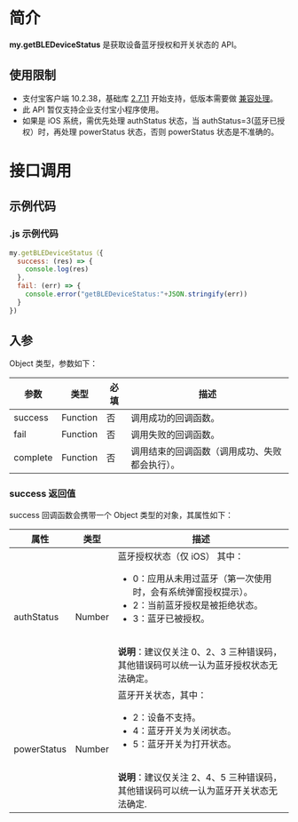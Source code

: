# 简介
**my.getBLEDeviceStatus** 是获取设备蓝牙授权和开关状态的 API。

## 使用限制

- 支付宝客户端 10.2.38，基础库 [2.7.11](https://opendocs.alipay.com/mini/framework/lib-upgrade-v2) 开始支持，低版本需要做 [兼容处理](https://docs.alipay.com/mini/framework/compatibility)。
- 此 API 暂仅支持企业支付宝小程序使用。
- 如果是 iOS 系统，需优先处理 authStatus 状态，当 authStatus=3(蓝牙已授权）时，再处理 powerStatus 状态，否则 powerStatus 状态是不准确的。

# 接口调用

## 示例代码

### .js 示例代码
```javascript
my.getBLEDeviceStatus（{
  success: (res) => {
    console.log(res)
  },
  fail: (err) => {
    console.error("getBLEDeviceStatus:"+JSON.stringify(err))
  }
})
```

## 入参
Object 类型，参数如下：

| **参数** | **类型** | **必填** | **描述** |
| --- | --- | --- | --- |
| success | Function | 否 | 调用成功的回调函数。 |
| fail | Function | 否 | 调用失败的回调函数。 |
| complete | Function | 否 | 调用结束的回调函数（调用成功、失败都会执行）。 |

### success 返回值
success 回调函数会携带一个 Object 类型的对象，其属性如下：

| **属性** | **类型** | **描述** |
| --- | --- | --- |
| authStatus | Number | 蓝牙授权状态（仅 iOS） 其中：<br /><ul><li>0：应用从未用过蓝牙（第一次使用时，会有系统弹窗授权提示）。</li><li>2：当前蓝牙授权是被拒绝状态。</li><li>3：蓝牙已被授权。</li></ul><br /> **说明**：建议仅关注 0、2、3 三种错误码，其他错误码可以统一认为蓝牙授权状态无法确定。 |
| powerStatus | Number | 蓝牙开关状态，其中：<ul><li>2：设备不支持。</li><li>4：蓝牙开关为关闭状态。</li><li>5：蓝牙开关为打开状态。</li></ul><br /> **说明**：建议仅关注 2、4、5 三种错误码，其他错误码可以统一认为蓝牙开关状态无法确定. |
